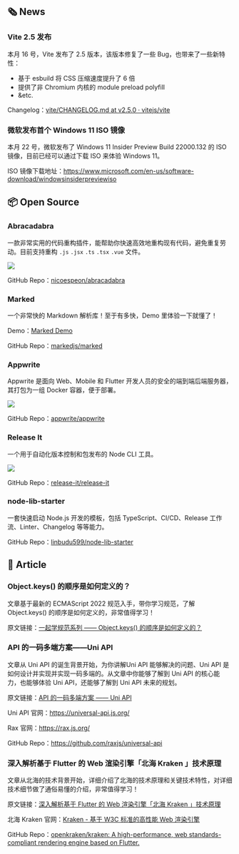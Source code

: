 ## 🗞 News

### Vite 2.5 发布

本月 16 号，Vite 发布了 2.5 版本，该版本修复了一些 Bug，也带来了一些新特性：

- 基于 esbuild 将 CSS 压缩速度提升了 6 倍
- 提供了非 Chromium 内核的 module preload polyfill
- &etc.

Changelog：[vite/CHANGELOG.md at v2.5.0 · vitejs/vite](https://github.com/vitejs/vite/blob/v2.5.0/packages/vite/CHANGELOG.md)

### 微软发布首个 Windows 11 ISO 镜像

本月 22 号，微软发布了 Windows 11 Insider Preview Build 22000.132 的 ISO 镜像，目前已经可以通过下载 ISO 来体验 Windows 11。

ISO 镜像下载地址：https://www.microsoft.com/en-us/software-download/windowsinsiderpreviewiso

## 📦 Open Source

### Abracadabra

一款非常实用的代码重构插件，能帮助你快速高效地重构现有代码，避免重复劳动。目前支持重构 `.js` `.jsx` `.ts` `.tsx` `.vue` 文件。

![](https://img.alicdn.com/imgextra/i1/O1CN01igvwG71fIickr8c87_!!6000000003984-1-tps-856-560.gif)

GitHub Repo：[nicoespeon/abracadabra](https://github.com/nicoespeon/abracadabra)

### Marked

一个非常快的 Markdown 解析库！至于有多快，Demo 里体验一下就懂了！

Demo：[Marked Demo](https://marked.js.org/demo/)

GitHub Repo：[markedjs/marked](https://github.com/markedjs/marked)

### Appwrite

Appwrite 是面向 Web、Mobile 和 Flutter 开发人员的安全的端到端后端服务器，其打包为一组 Docker 容器，便于部署。

![](https://img.alicdn.com/imgextra/i4/O1CN01vYsYdx1CfVTUkK60m_!!6000000000108-2-tps-3000-1000.png)

GitHub Repo：[appwrite/appwrite](https://github.com/appwrite/appwrite)

### Release It

一个用于自动化版本控制和包发布的 Node CLI 工具。

![](https://img.alicdn.com/imgextra/i4/O1CN01y1i8GD1CbqJ5gQBRR_!!6000000000100-1-tps-760-580.gif)

GitHub Repo：[release-it/release-it](https://github.com/release-it/release-it)

### node-lib-starter

一套快速启动 Node.js 开发的模板，包括 TypeScript、CI/CD、Release 工作流、Linter、Changelog 等等能力。

GitHub Repo：[linbudu599/node-lib-starter](https://github.com/linbudu599/node-lib-starter)

## 📑 Article

### Object.keys() 的顺序是如何定义的？

文章基于最新的 ECMAScript 2022 规范入手，带你学习规范，了解 Object.keys() 的顺序是如何定义的，非常值得学习！

原文链接：[一起学规范系列 —— Object.keys() 的顺序是如何定义的？](https://zhuanlan.zhihu.com/p/389201653)

### API 的一码多端方案——Uni API

文章从 Uni API 的诞生背景开始，为你讲解Uni API 能够解决的问题、Uni API 是如何设计并实现并实现一码多端的。从文章中你能够了解到 Uni API 的核心能力，也能够体验 Uni API，还能够了解到 Uni API 未来的规划。

原文链接：[API 的一码多端方案 —— Uni API](https://mp.weixin.qq.com/s/CGpD_ET1Qf4FgaBJGfzxCg)

Uni API 官网：https://universal-api.js.org/

Rax 官网：https://rax.js.org/

GitHub Repo：https://github.com/raxjs/universal-api

### 深入解析基于 Flutter 的 Web 渲染引擎「北海 Kraken 」技术原理

文章从北海的技术背景开始，详细介绍了北海的技术原理和关键技术特性，对详细技术细节做了通俗易懂的介绍，非常值得学习！

原文链接：[深入解析基于 Flutter 的 Web 渲染引擎「北海 Kraken 」技术原理](https://juejin.cn/post/6998335494664749087)

北海 Kraken 官网：[Kraken - 基于 W3C 标准的高性能 Web 渲染引擎](https://openkraken.com/)

GitHub Repo：[openkraken/kraken: A high-performance, web standards-compliant rendering engine based on Flutter.](https://github.com/openkraken/kraken)